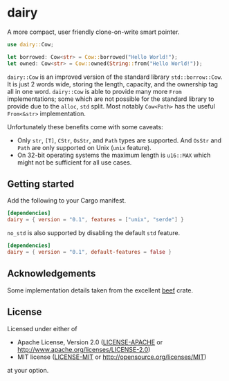 # dairy

A more compact, user friendly clone-on-write smart pointer.

```rust
use dairy::Cow;

let borrowed: Cow<str> = Cow::borrowed("Hello World!");
let owned: Cow<str> = Cow::owned(String::from("Hello World!"));
```

`dairy::Cow` is an improved version of the standard library `std::borrow::Cow`.
It is just 2 words wide, storing the length, capacity, and the ownership tag all
in one word. `dairy::Cow` is able to provide many more `From` implementations;
some which are not possible for the standard library to provide due to the
`alloc`, `std` split. Most notably `Cow<Path>` has the useful `From<&str>`
implementation.

Unfortunately these benefits come with some caveats:

- Only `str`, `[T]`, `CStr`, `OsStr`, and `Path` types are supported. And
  `OsStr` and `Path` are only supported on Unix (`unix` feature).
- On 32-bit operating systems the maximum length is `u16::MAX` which might not
  be sufficient for all use cases.

## Getting started

Add the following to your Cargo manifest.

```toml
[dependencies]
dairy = { version = "0.1", features = ["unix", "serde"] }
```

`no_std` is also supported by disabling the default `std` feature.

```toml
[dependencies]
dairy = { version = "0.1", default-features = false }
```

## Acknowledgements

Some implementation details taken from the excellent
[beef](https://github.com/maciejhirsz/beef) crate.

## License

Licensed under either of

- Apache License, Version 2.0 ([LICENSE-APACHE](LICENSE-APACHE) or
  http://www.apache.org/licenses/LICENSE-2.0)
- MIT license ([LICENSE-MIT](LICENSE-MIT) or http://opensource.org/licenses/MIT)

at your option.
